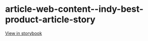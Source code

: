 # article-web-content--indy-best-product-article-story

[View in storybook](https://raw.githack.com/Independent-Digital-News-and-Media-Ltd/indy-branch-review/PR-7668-sb/index.html?path=/story/article-web-content--indy-best-product-article-story)
